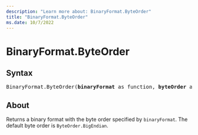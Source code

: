 ```yaml
---
description: "Learn more about: BinaryFormat.ByteOrder"
title: "BinaryFormat.ByteOrder"
ms.date: 10/7/2022
---
```

# BinaryFormat.ByteOrder

## Syntax

<pre>
BinaryFormat.ByteOrder(<b>binaryFormat</b> as function, <b>byteOrder</b> as number) as function
</pre>

## About

Returns a binary format with the byte order specified by `binaryFormat`. The default byte order is `ByteOrder.BigEndian`.
